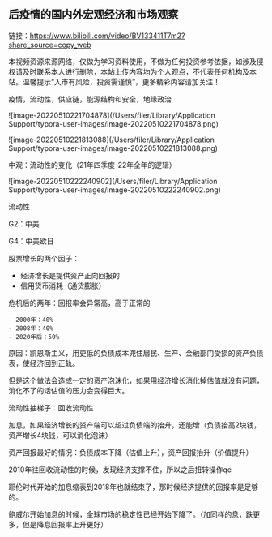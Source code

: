 ## 后疫情的国内外宏观经济和市场观察



链接：https://www.bilibili.com/video/BV133411T7m2?share_source=copy_web

本视频资源来源网络，仅做为学习资料使用，不做为任何投资参考依据，如涉及侵权请及时联系本人进行删除，本站上传内容均为个人观点，不代表任何机构及本站。温馨提示“入市有风险，投资需谨慎”，更多精彩内容请加关注！



疫情，流动性，供应链，能源结构和安全，地缘政治



![image-20220510221704878](/Users/filer/Library/Application Support/typora-user-images/image-20220510221704878.png)

![image-20220510221813088](/Users/filer/Library/Application Support/typora-user-images/image-20220510221813088.png)





中观：流动性的变化（21年四季度-22年全年的逻辑）

![image-20220510222240902](/Users/filer/Library/Application Support/typora-user-images/image-20220510222240902.png)



流动性

G2：中美

G4：中美欧日

股票增长的两个因子：

- 经济增长是提供资产正向回报的
- 信用货币消耗（通货膨胀）



危机后的两年：回报率会异常高，高于正常的

	- 2000年：40%
	- 2008年：40%
	- 2020年后：50%



原因：凯恩斯主义，用更低的负债成本兜住居民、生产、金融部门受损的资产负债表，使经济回到正轨。

但是这个做法会造成一定的资产泡沫化，如果用经济增长消化掉估值就没有问题，消化不了的话估值的压力会变得巨大。



流动性抽梯子：回收流动性

加息，如果经济增长的资产端可以超过负债端的抬升，还能增（负债抬高2块钱，资产增长4块钱，可以消化泡沫）

资产回报最好的情况：负债成本下降（估值上升），资产回报抬升（价值提升）



2010年往回收流动性的时候，发现经济支撑不住，所以之后扭转操作qe



耶伦时代开始的加息缩表到2018年也就结束了，那时候经济提供的回报率是足够的。



鲍威尔开始加息的时候，全球市场的稳定性已经开始下降了。（加同样的息，跌更多，但是降息回报率上升更好）





